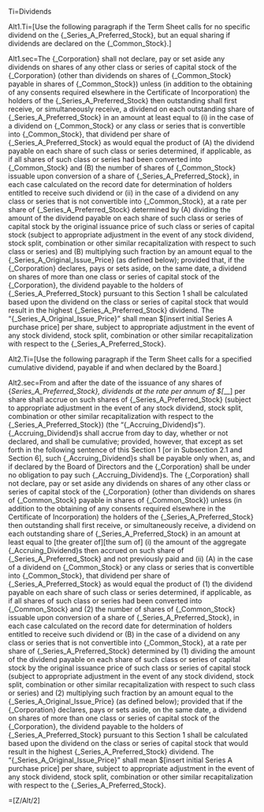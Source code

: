 Ti=Dividends

Alt1.Ti=[Use the following paragraph if the Term Sheet calls for no specific dividend on the {_Series_A_Preferred_Stock}, but an equal sharing if dividends are declared on the {_Common_Stock}.]

Alt1.sec=The {_Corporation} shall not declare, pay or set aside any dividends on shares of any other class or series of capital stock of the {_Corporation} (other than dividends on shares of {_Common_Stock} payable in shares of {_Common_Stock}) unless (in addition to the obtaining of any consents required elsewhere in the Certificate of Incorporation) the holders of the {_Series_A_Preferred_Stock} then outstanding shall first receive, or simultaneously receive, a dividend on each outstanding share of {_Series_A_Preferred_Stock} in an amount at least equal to (i) in the case of a dividend on {_Common_Stock} or any class or series that is convertible into {_Common_Stock}, that dividend per share of {_Series_A_Preferred_Stock} as would equal the product of (A) the dividend payable on each share of such class or series determined, if applicable, as if all shares of such class or series had been converted into {_Common_Stock} and (B) the number of shares of {_Common_Stock} issuable upon conversion of a share of {_Series_A_Preferred_Stock}, in each case calculated on the record date for determination of holders entitled to receive such dividend or (ii) in the case of a dividend on any class or series that is not convertible into {_Common_Stock}, at a rate per share of {_Series_A_Preferred_Stock} determined by (A) dividing the amount of the dividend payable on each share of such class or series of capital stock by the original issuance price of such class or series of capital stock (subject to appropriate adjustment in the event of any stock dividend, stock split, combination or other similar recapitalization with respect to such class or series) and (B) multiplying such fraction by an amount equal to the {_Series_A_Original_Issue_Price} (as defined below); provided that, if the {_Corporation} declares, pays or sets aside, on the same date, a dividend on shares of more than one class or series of capital stock of the {_Corporation}, the dividend payable to the holders of {_Series_A_Preferred_Stock} pursuant to this Section 1 shall be calculated based upon the dividend on the class or series of capital stock that would result in the highest {_Series_A_Preferred_Stock} dividend.  The “{_Series_A_Original_Issue_Price}” shall mean $[insert initial Series A purchase price] per share, subject to appropriate adjustment in the event of any stock dividend, stock split, combination or other similar recapitalization with respect to the {_Series_A_Preferred_Stock}.

Alt2.Ti=[Use the following paragraph if the Term Sheet calls for a specified cumulative dividend, payable if and when declared by the Board.]

Alt2.sec=From and after the date of the issuance of any shares of {_Series_A_Preferred_Stock}, dividends at the rate per annum of $[___] per share shall accrue on such shares of {_Series_A_Preferred_Stock} (subject to appropriate adjustment in the event of any stock dividend, stock split, combination or other similar recapitalization with respect to the {_Series_A_Preferred_Stock}) (the “{_Accruing_Dividend}s”).  {_Accruing_Dividend}s shall accrue from day to day, whether or not declared, and shall be cumulative; provided, however, that except as set forth in the following sentence of this Section 1 [or in Subsection 2.1 and Section 6], such {_Accruing_Dividend}s shall be payable only when, as, and if declared by the Board of Directors and the {_Corporation} shall be under no obligation to pay such {_Accruing_Dividend}s.  The {_Corporation} shall not declare, pay or set aside any dividends on shares of any other class or series of capital stock of the {_Corporation} (other than dividends on shares of {_Common_Stock} payable in shares of {_Common_Stock}) unless (in addition to the obtaining of any consents required elsewhere in the Certificate of Incorporation) the holders of the {_Series_A_Preferred_Stock} then outstanding shall first receive, or simultaneously receive, a dividend on each outstanding share of {_Series_A_Preferred_Stock} in an amount at least equal to [the greater of][the sum of] (i) the amount of the aggregate {_Accruing_Dividend}s then accrued on such share of {_Series_A_Preferred_Stock} and not previously paid and (ii) (A) in the case of a dividend on {_Common_Stock} or any class or series that is convertible into {_Common_Stock}, that dividend per share of {_Series_A_Preferred_Stock} as would equal the product of (1) the dividend payable on each share of such class or series determined, if applicable, as if all shares of such class or series had been converted into {_Common_Stock} and (2) the number of shares of {_Common_Stock} issuable upon conversion of a share of {_Series_A_Preferred_Stock}, in each case calculated on the record date for determination of holders entitled to receive such dividend or (B) in the case of a dividend on any class or series that is not convertible into {_Common_Stock}, at a rate per share of {_Series_A_Preferred_Stock} determined by (1) dividing the amount of the dividend payable on each share of such class or series of capital stock by the original issuance price of such class or series of capital stock (subject to appropriate adjustment in the event of any stock dividend, stock split, combination or other similar recapitalization with respect to such class or series) and (2) multiplying such fraction by an amount equal to the {_Series_A_Original_Issue_Price} (as defined below); provided that if the {_Corporation} declares, pays or sets aside, on the same date, a dividend on shares of more than one class or series of capital stock of the {_Corporation}, the dividend payable to the holders of {_Series_A_Preferred_Stock} pursuant to this Section 1 shall be calculated based upon the dividend on the class or series of capital stock that would result in the highest {_Series_A_Preferred_Stock} dividend.  The “{_Series_A_Original_Issue_Price}” shall mean $[insert initial Series A purchase price] per share, subject to appropriate adjustment in the event of any stock dividend, stock split, combination or other similar recapitalization with respect to the {_Series_A_Preferred_Stock}.

=[Z/Alt/2]
